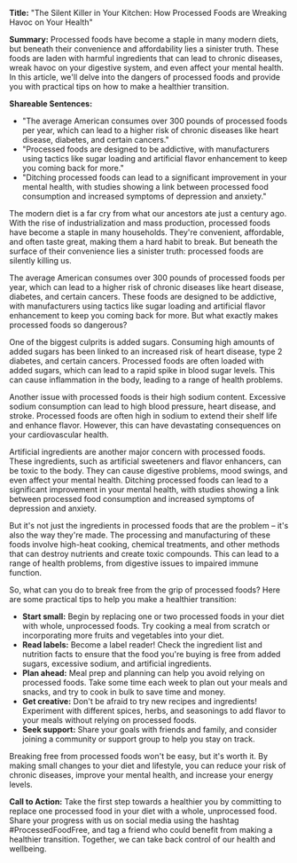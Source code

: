**Title:** "The Silent Killer in Your Kitchen: How Processed Foods are Wreaking Havoc on Your Health"

**Summary:** Processed foods have become a staple in many modern diets, but beneath their convenience and affordability lies a sinister truth. These foods are laden with harmful ingredients that can lead to chronic diseases, wreak havoc on your digestive system, and even affect your mental health. In this article, we'll delve into the dangers of processed foods and provide you with practical tips on how to make a healthier transition.

**Shareable Sentences:**

* "The average American consumes over 300 pounds of processed foods per year, which can lead to a higher risk of chronic diseases like heart disease, diabetes, and certain cancers."
* "Processed foods are designed to be addictive, with manufacturers using tactics like sugar loading and artificial flavor enhancement to keep you coming back for more."
* "Ditching processed foods can lead to a significant improvement in your mental health, with studies showing a link between processed food consumption and increased symptoms of depression and anxiety."

The modern diet is a far cry from what our ancestors ate just a century ago. With the rise of industrialization and mass production, processed foods have become a staple in many households. They're convenient, affordable, and often taste great, making them a hard habit to break. But beneath the surface of their convenience lies a sinister truth: processed foods are silently killing us.

The average American consumes over 300 pounds of processed foods per year, which can lead to a higher risk of chronic diseases like heart disease, diabetes, and certain cancers. These foods are designed to be addictive, with manufacturers using tactics like sugar loading and artificial flavor enhancement to keep you coming back for more. But what exactly makes processed foods so dangerous?

One of the biggest culprits is added sugars. Consuming high amounts of added sugars has been linked to an increased risk of heart disease, type 2 diabetes, and certain cancers. Processed foods are often loaded with added sugars, which can lead to a rapid spike in blood sugar levels. This can cause inflammation in the body, leading to a range of health problems.

Another issue with processed foods is their high sodium content. Excessive sodium consumption can lead to high blood pressure, heart disease, and stroke. Processed foods are often high in sodium to extend their shelf life and enhance flavor. However, this can have devastating consequences on your cardiovascular health.

Artificial ingredients are another major concern with processed foods. These ingredients, such as artificial sweeteners and flavor enhancers, can be toxic to the body. They can cause digestive problems, mood swings, and even affect your mental health. Ditching processed foods can lead to a significant improvement in your mental health, with studies showing a link between processed food consumption and increased symptoms of depression and anxiety.

But it's not just the ingredients in processed foods that are the problem – it's also the way they're made. The processing and manufacturing of these foods involve high-heat cooking, chemical treatments, and other methods that can destroy nutrients and create toxic compounds. This can lead to a range of health problems, from digestive issues to impaired immune function.

So, what can you do to break free from the grip of processed foods? Here are some practical tips to help you make a healthier transition:

* **Start small:** Begin by replacing one or two processed foods in your diet with whole, unprocessed foods. Try cooking a meal from scratch or incorporating more fruits and vegetables into your diet.
* **Read labels:** Become a label reader! Check the ingredient list and nutrition facts to ensure that the food you're buying is free from added sugars, excessive sodium, and artificial ingredients.
* **Plan ahead:** Meal prep and planning can help you avoid relying on processed foods. Take some time each week to plan out your meals and snacks, and try to cook in bulk to save time and money.
* **Get creative:** Don't be afraid to try new recipes and ingredients! Experiment with different spices, herbs, and seasonings to add flavor to your meals without relying on processed foods.
* **Seek support:** Share your goals with friends and family, and consider joining a community or support group to help you stay on track.

Breaking free from processed foods won't be easy, but it's worth it. By making small changes to your diet and lifestyle, you can reduce your risk of chronic diseases, improve your mental health, and increase your energy levels.

**Call to Action:** Take the first step towards a healthier you by committing to replace one processed food in your diet with a whole, unprocessed food. Share your progress with us on social media using the hashtag #ProcessedFoodFree, and tag a friend who could benefit from making a healthier transition. Together, we can take back control of our health and wellbeing.